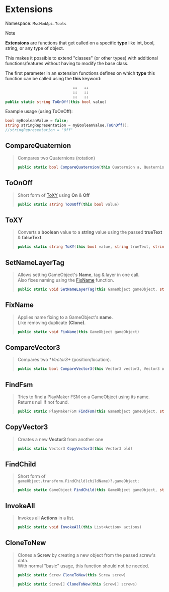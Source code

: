 # Extensions

Namespace: ``MscModApi.Tools``

> [!NOTE]
> **Extensions** are functions that get called on a specific **type** like int, bool, string, or any type of object.
> 
> This makes it possible to extend "classes" (or other types) with additional functions/features without having to modify the base class.
> 
> The first parameter in an extension functions defines on which **type** this function can be called using the **this** keyword:
> ```csharp
>                               ⇩⇩   ⇩⇩
>                               ⇩⇩   ⇩⇩
>                               ⇩⇩   ⇩⇩
> public static string ToOnOff(this bool value)
> ```
> 
> Example usage (using ToOnOff):
> ```csharp
> bool myBooleanValue = false;
> string stringRepresentation = myBooleanValue.ToOnOff();
> //stringRepresentation = "Off"
> ```

## CompareQuaternion
> Compares two Quaternions (rotation)
> ```csharp
> public static bool CompareQuaternion(this Quaternion a, Quaternion b, float tolerance = 0).
> ```

## ToOnOff
> Short form of [ToXY](#toxy) using **On** & **Off**
> 
> ```csharp
> public static string ToOnOff(this bool value)
> ```

## ToXY
> Converts a **boolean** value to a **string** value using the passed **trueText** & **falseText**.
> ```csharp
> public static string ToXY(this bool value, string trueText, string falseText)
> ```

## SetNameLayerTag
> Allows setting GameObject's **Name**, tag & layer in one call.  
> Also fixes naming using the [FixName](#fixname) function.
> ```csharp
> public static void SetNameLayerTag(this GameObject gameObject, string name, string tag = "PART", string layer = "Parts")
> ```

## FixName
> Applies name fixing to a GameObject's **name**.   
> Like removing duplicate **(Clone)**.
> ```csharp
> public static void FixName(this GameObject gameObject)
> ```

## CompareVector3
> Compares two **Vector3+* (position/location).
> ```csharp
> public static bool CompareVector3(this Vector3 vector3, Vector3 other, float tolerance = 0.05f)
> ```

## FindFsm
> Tries to find a PlayMaker FSM on a GameObject using its name.  
> Returns null if not found.
> ```csharp
> public static PlayMakerFSM FindFsm(this GameObject gameObject, string fsmName)
> ```

## CopyVector3
> Creates a new **Vector3** from another one
> ```csharp
> public static Vector3 CopyVector3(this Vector3 old)
> ```

## FindChild
> Short form of ```gameObject.transform.FindChild(childName)?.gameObject;```
> ```csharp
> public static GameObject FindChild(this GameObject gameObject, string childName)
> ```

## InvokeAll
> Invokes all **Actions** in a list.
> ```csharp
> public static void InvokeAll(this List<Action> actions)
> ```

## CloneToNew
> Clones a **Screw** by creating a new object from the passed screw's data.  
> With normal "basic" usage, this function should not be needed.
> ```csharp
> public static Screw CloneToNew(this Screw screw)
> ```
> ```csharp
> public static Screw[] CloneToNew(this Screw[] screws)
> ```